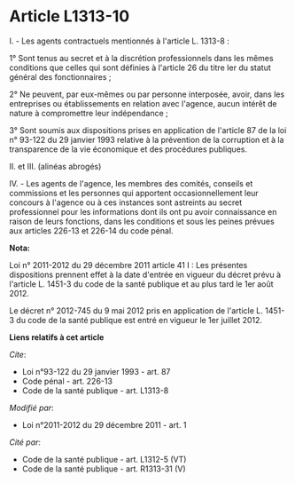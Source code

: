 # Article L1313-10

I. - Les agents contractuels mentionnés à l'article L. 1313-8 : 

1° Sont tenus au secret et à la discrétion professionnels dans les mêmes conditions que celles qui sont définies à l'article
26 du titre Ier du statut général des fonctionnaires ; 

2° Ne peuvent, par eux-mêmes ou par personne interposée, avoir, dans les entreprises ou établissements en relation avec
l'agence, aucun intérêt de nature à compromettre leur indépendance ; 

3° Sont soumis aux dispositions prises en application de l'article 87 de la loi n° 93-122 du 29 janvier 1993 relative à la
prévention de la corruption et à la transparence de la vie économique et des procédures publiques. 

II. et III. (alinéas abrogés)

IV. - Les agents de l'agence, les membres des comités, conseils et commissions et les personnes qui apportent
occasionnellement leur concours à l'agence ou à ces instances sont astreints au secret professionnel pour les informations
dont ils ont pu avoir connaissance en raison de leurs fonctions, dans les conditions et sous les peines prévues aux articles
226-13 et 226-14 du code pénal.

**Nota:**

Loi n° 2011-2012 du 29 décembre 2011 article 41 I : Les présentes dispositions prennent effet à la date d'entrée en vigueur
du décret prévu à l'article L. 1451-3 du code de la santé publique et au plus tard le 1er août 2012.

Le décret n° 2012-745 du 9 mai 2012 pris en application de l'article L. 1451-3 du code de la santé publique est entré en
vigueur le 1er juillet 2012.

**Liens relatifs à cet article**

_Cite_:

  - Loi n°93-122 du 29 janvier 1993 - art. 87
  - Code pénal - art. 226-13
  - Code de la santé publique - art. L1313-8

_Modifié par_:

  - Loi n°2011-2012 du 29 décembre 2011 - art. 1

_Cité par_:

  - Code de la santé publique - art. L1312-5 (VT)
  - Code de la santé publique - art. R1313-31 (V)
